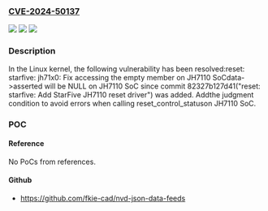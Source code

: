 ### [CVE-2024-50137](https://cve.mitre.org/cgi-bin/cvename.cgi?name=CVE-2024-50137)
![](https://img.shields.io/static/v1?label=Product&message=Linux&color=blue)
![](https://img.shields.io/static/v1?label=Version&message=82327b127d4117e5b867cca945f97a5074aef786%3C%203918b2016d28c9b2bddd5ab194ab366a4e2310f5%20&color=brighgreen)
![](https://img.shields.io/static/v1?label=Vulnerability&message=n%2Fa&color=brighgreen)

### Description

In the Linux kernel, the following vulnerability has been resolved:reset: starfive: jh71x0: Fix accessing the empty member on JH7110 SoCdata->asserted will be NULL on JH7110 SoC since commit 82327b127d41("reset: starfive: Add StarFive JH7110 reset driver") was added. Addthe judgment condition to avoid errors when calling reset_control_statuson JH7110 SoC.

### POC

#### Reference
No PoCs from references.

#### Github
- https://github.com/fkie-cad/nvd-json-data-feeds

